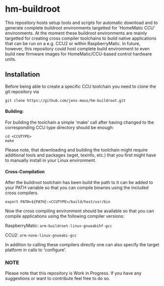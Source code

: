 # hm-buildroot
This repository hosts setup tools and scripts for automatic download and to generate complete buildroot environments targetted for 'HomeMatic CCU' environments. At the moment these buildroot environments are mainly targetted for creating cross compiler toolchains to build native applications that can be run on a e.g. CCU2 or within RaspberryMatic. In future, however, this repository could host complete build environment to even build new firmware images for HomeMatic/CCU-based control hardware units.

## Installation
Before being able to create a specific CCU toolchain you need to clone the git repository via
```
git clone https://github.com/jens-maus/hm-buildroot.git
```

#### Building:
For building the toolchain a simple 'make' call after having changed to the corresponding CCU type directory should be enough:
```
cd <CCUTYPE>
make
```
Please note, that downloading and building the toolchain might require additional tools and packages (wget, texinfo, etc.) that you first might have to manually install in your Linux environment.

#### Cross-Compilation
After the buildroot toolchain has been build the path to it can be added to your PATH variable so that you can compile binaries using the included cross compilers.
```
export PATH=${PATH}:<CCUTYPE>/build/host/usr/bin
```
Now the cross compiling environment should be available so that you can compile applications using the following compiler versions:

RaspberryMatic: ```arm-buildroot-linux-gnueabihf-gcc```

CCU2: ```arm-none-linux-gnueabi-gcc```

In addition to calling these compilers directly one can also specify the target platform in calls to 'configure'.

### NOTE

Please note that this repository is Work in Progress. If you have any suggestions or want to contribute feel free to do so.
